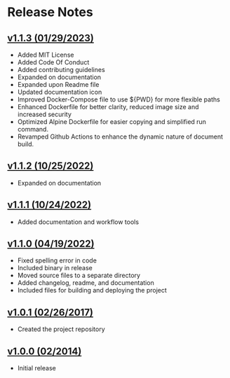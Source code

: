 # Release Notes

## <a href="https://github.com/mattbuske/pcg-bunny/releases/tag/v1.1.3" target="_blank" title="v1.1.3 Release" alt="v1.1.3 Release">**v1.1.3 (01/29/2023)**</a>
- Added MIT License
- Added Code Of Conduct
- Added contributing guidelines
- Expanded on documentation
- Expanded upon Readme file
- Updated documentation icon
- Improved Docker-Compose file to use ${PWD} for more flexible paths
- Enhanced Dockerfile for better clarity, reduced image size and increased security
- Optimized Alpine Dockerfile for easier copying and simplified run command.
- Revamped Github Actions to enhance the dynamic nature of document build.

## <a href="https://github.com/mattbuske/pcg-bunny/releases/tag/v1.1.2" target="_blank" title="v1.1.2 Release" alt="v1.1.2 Release">**v1.1.2 (10/25/2022)**</a>
- Expanded on documentation

## <a href="https://github.com/mattbuske/pcg-bunny/releases/tag/v1.1.1" target="_blank" title="v1.1.1 Release" alt="v1.1.1 Release">**v1.1.1 (10/24/2022)**</a>
- Added documentation and workflow tools

## <a href="https://github.com/mattbuske/pcg-bunny/releases/tag/v1.1.0" target="_blank" title="v1.1.0 Release" alt="v1.1.0 Release">**v1.1.0 (04/19/2022)**</a>
- Fixed spelling error in code
- Included binary in release
- Moved source files to a separate directory
- Added changelog, readme, and documentation
- Included files for building and deploying the project

## <a href="https://github.com/mattbuske/pcg-bunny/releases/tag/v1.0.1" target="_blank" title="v1.0.1 Release" alt="v1.0.1 Release">**v1.0.1 (02/26/2017)**</a>
- Created the project repository

## <a href="https://github.com/mattbuske/pcg-bunny/releases/tag/v1.0.0" target="_blank" title="v1.0.0 Release" alt="v1.0.0 Release">**v1.0.0 (02/2014)**</a>
- Initial release